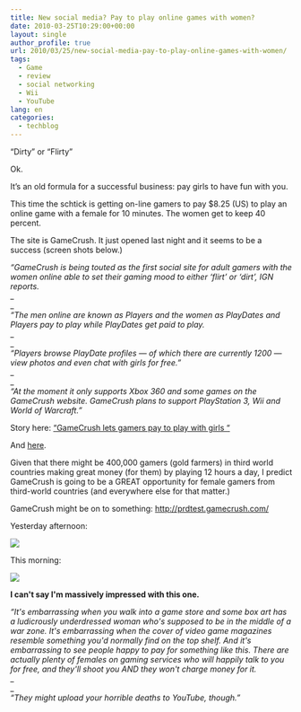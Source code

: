 ```yaml
---
title: New social media? Pay to play online games with women?
date: 2010-03-25T10:29:00+00:00
layout: single
author_profile: true
url: 2010/03/25/new-social-media-pay-to-play-online-games-with-women/
tags:
  - Game
  - review
  - social networking
  - Wii
  - YouTube
lang: en
categories: 
  - techblog
---
```

“Dirty” or “Flirty”

Ok.

It’s an old formula for a successful business: pay girls to have fun with you.

This time the schtick is getting on-line gamers to pay $8.25 (US) to play an online game with a female for 10 minutes. The women get to keep 40 percent.

The site is GameCrush. It just opened last night and it seems to be a success (screen shots below.)

_“GameCrush is being touted as the first social site for adult gamers with the women online able to set their gaming mood to either ‘flirt’ or ‘dirt’, IGN reports._  
_  
_  
_“The men online are known as Players and the women as PlayDates and Players pay to play while PlayDates get paid to play._  
_  
_  
_“Players browse PlayDate profiles — of which there are currently 1200 — view photos and even chat with girls for free.”_  
_  
_  
_“At the moment it only supports Xbox 360 and some games on the GameCrush website. GameCrush plans to support PlayStation 3, Wii and World of Warcraft.”_

Story here: [“GameCrush lets gamers pay to play with girls “](http://www.news.com.au/technology/gamecrush-lets-gamers-pay-to-play-with-girls/story-e6frfro0-1225844277216)

And [here](http://au.xboxlive.ign.com/articles/107/1079073p1.html).

Given that there might be 400,000 gamers (gold farmers) in third world countries making great money (for them) by playing 12 hours a day, I predict GameCrush is going to be a GREAT opportunity for female gamers from third-world countries (and everywhere else for that matter.)

GameCrush might be on to something: <http://prdtest.gamecrush.com/>

Yesterday afternoon:

[![](http://4.bp.blogspot.com/_vaUVXcmC3OI/S6szcK_8nII/AAAAAAAABZs/D_vUd54gJ68/s400/Game_crush.png)](http://4.bp.blogspot.com/_vaUVXcmC3OI/S6szcK_8nII/AAAAAAAABZs/D_vUd54gJ68/s1600-h/Game_crush.png)

This morning:

[![](http://1.bp.blogspot.com/_vaUVXcmC3OI/S6syWPbymJI/AAAAAAAABZo/5dM4lFrmOSw/s400/Game_crush_202.png)](http://1.bp.blogspot.com/_vaUVXcmC3OI/S6syWPbymJI/AAAAAAAABZo/5dM4lFrmOSw/s1600-h/Game_crush_202.png)

**I can't say I'm massively impressed with this one.**

_“It's embarrassing when you walk into a game store and some box art has a ludicrously underdressed woman who's supposed to be in the middle of a war zone. It's embarrassing when the cover of video game magazines resemble something you'd normally find on the top shelf. And it's embarrassing to see people happy to pay for something like this. There are actually plenty of females on gaming services who will happily talk to you for free, and they'll shoot you AND they won't charge money for it._  
_  
_  
_“They might upload your horrible deaths to YouTube, though.”_